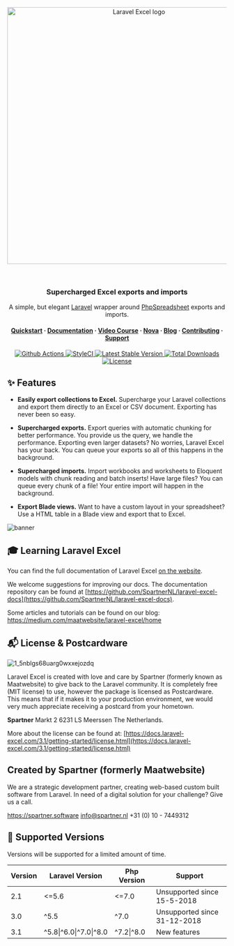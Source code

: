 <br />
<br />
<p align="center">
  <!-- XMAS: https://user-images.githubusercontent.com/7728097/146406114-a5f5e13a-e2ee-47a2-9bf9-ad43cdbdf200.png-->
<img width="589" src="https://user-images.githubusercontent.com/7728097/143205384-af3c73a8-0253-45f3-b5ac-28a335dddb87.png" alt="Laravel Excel logo">
</p>
<br />


<h3 align="center">Supercharged Excel exports and imports</h3>

  <p align="center">
  A simple, but elegant <a href="https://laravel.com" target="_blank">Laravel<a/> wrapper around <a href="https://phpspreadsheet.readthedocs.io/" target="_blank">PhpSpreadsheet</a>
exports and imports.
</p>

<h4 align="center">
  <a href="https://docs.laravel-excel.com/3.1/exports/">Quickstart</a>
  <span> · </span>
  <a href="https://docs.laravel-excel.com/3.1/getting-started/">Documentation</a>
  <span> · </span>
  <a href="https://course.laravel-excel.com">Video Course</a>
  <span> · </span>
  <a href="https://github.com/SpartnerNL/Laravel-Nova-Excel">Nova</a>
  <span> · </span>
  <a href="https://medium.com/maatwebsite/laravel-excel/home">Blog</a>
  <span> · </span>
  <a href="https://docs.laravel-excel.com/3.1/getting-started/contributing.html">Contributing</a>
  <span> · </span>
  <a href="https://docs.laravel-excel.com/3.1/getting-started/support.html">Support</a>
</h4>

<p align="center">
  <a href="https://github.com/SpartnerNL/Laravel-Excel/actions">
    <img src="https://github.com/Maatwebsite/Laravel-Excel/workflows/Run%20tests/badge.svg?branch=3.1" alt="Github Actions">
  </a>

  <a href="https://styleci.io/repos/14259390">
    <img src="https://styleci.io/repos/14259390/shield?branch=3.1" alt="StyleCI">
  </a>

   <a href="https://packagist.org/packages/maatwebsite/excel">
      <img src="https://poser.pugx.org/maatwebsite/excel/v/stable.png" alt="Latest Stable Version">
  </a>

  <a href="https://packagist.org/packages/maatwebsite/excel">
      <img src="https://poser.pugx.org/maatwebsite/excel/downloads.png" alt="Total Downloads">
  </a>

  <a href="https://packagist.org/packages/maatwebsite/excel">
    <img src="https://poser.pugx.org/maatwebsite/excel/license.png" alt="License">
  </a>
</p>

## ✨ Features

- **Easily export collections to Excel.** Supercharge your Laravel collections and export them directly to an Excel or CSV document. Exporting has never been so easy.

- **Supercharged exports.** Export queries with automatic chunking for better performance. You provide us the query, we handle the performance. Exporting even larger datasets? No worries, Laravel Excel has your back. You can queue your exports so all of this happens in the background.

- **Supercharged imports.** Import workbooks and worksheets to Eloquent models with chunk reading and batch inserts! Have large files? You can queue every chunk of a file! Your entire import will happen in the background.

- **Export Blade views.** Want to have a custom layout in your spreadsheet? Use a HTML table in a Blade view and export that to Excel.

![banner](https://user-images.githubusercontent.com/7728097/57463977-2263fc80-727c-11e9-833d-669d816fb7fb.jpg)
<br>

## 🎓 Learning Laravel Excel

You can find the full documentation of Laravel Excel [on the website](https://docs.laravel-excel.com).

We welcome suggestions for improving our docs. The documentation repository can be found at [https://github.com/SpartnerNL/laravel-excel-docs](https://github.com/SpartnerNL/laravel-excel-docs).

Some articles and tutorials can be found on our blog: https://medium.com/maatwebsite/laravel-excel/home

## :mailbox_with_mail: License & Postcardware

![1_5nblgs68uarg0wxxejozdq](https://user-images.githubusercontent.com/7728097/53638144-9e5f1a00-3c25-11e9-9f4a-fc71c9d94562.jpg)

Laravel Excel is created with love and care by Spartner (formerly known as Maatwebsite) to give back to the Laravel community. It is completely free (MIT license) to use, however the package is licensed as Postcardware. This means that if it makes it to your production environment, we would very much appreciate receiving a postcard from your hometown.

**Spartner**
Markt 2
6231 LS Meerssen
The Netherlands.

More about the license can be found at: [https://docs.laravel-excel.com/3.1/getting-started/license.html](https://docs.laravel-excel.com/3.1/getting-started/license.html)

## Created by Spartner (formerly Maatwebsite)

We are a strategic development partner, creating web-based custom built software from Laravel. In need of a digital solution for your challenge? Give us a call.

https://spartner.software
info@spartner.nl
+31 (0) 10 - 7449312

## :wrench: Supported Versions

Versions will be supported for a limited amount of time.

| Version | Laravel Version | Php Version | Support |
|---- |----|----|----|
| 2.1 | <=5.6 | <=7.0 | Unsupported since 15-5-2018 |
| 3.0 | ^5.5 |  ^7.0 | Unsupported since 31-12-2018 |
| 3.1 | ^5.8\|^6.0\|^7.0\|^8.0 |  ^7.2\|^8.0 | New features |
